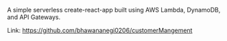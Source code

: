 A simple serverless create-react-app built using AWS Lambda, DynamoDB, and API Gateways.

Link: https://github.com/bhawananegi0206/customerMangement
